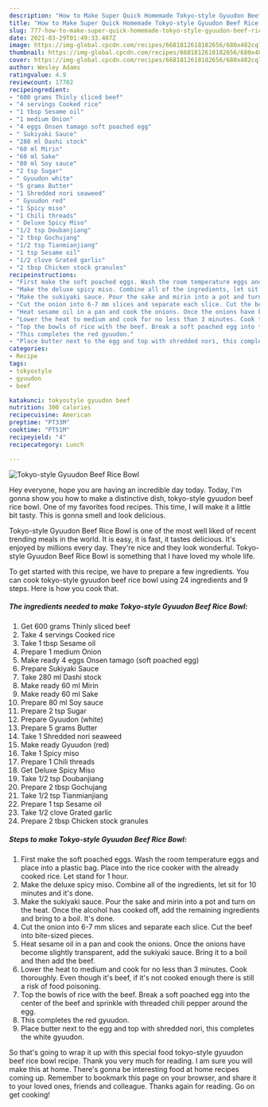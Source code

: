 ```yaml
---
description: "How to Make Super Quick Homemade Tokyo-style Gyuudon Beef Rice Bowl"
title: "How to Make Super Quick Homemade Tokyo-style Gyuudon Beef Rice Bowl"
slug: 777-how-to-make-super-quick-homemade-tokyo-style-gyuudon-beef-rice-bowl
date: 2021-03-29T01:49:33.407Z
image: https://img-global.cpcdn.com/recipes/6681812618182656/680x482cq70/tokyo-style-gyuudon-beef-rice-bowl-recipe-main-photo.jpg
thumbnail: https://img-global.cpcdn.com/recipes/6681812618182656/680x482cq70/tokyo-style-gyuudon-beef-rice-bowl-recipe-main-photo.jpg
cover: https://img-global.cpcdn.com/recipes/6681812618182656/680x482cq70/tokyo-style-gyuudon-beef-rice-bowl-recipe-main-photo.jpg
author: Wesley Adams
ratingvalue: 4.9
reviewcount: 17702
recipeingredient:
- "600 grams Thinly sliced beef"
- "4 servings Cooked rice"
- "1 tbsp Sesame oil"
- "1 medium Onion"
- "4 eggs Onsen tamago soft poached egg"
- " Sukiyaki Sauce"
- "280 ml Dashi stock"
- "60 ml Mirin"
- "60 ml Sake"
- "80 ml Soy sauce"
- "2 tsp Sugar"
- " Gyuudon white"
- "5 grams Butter"
- "1 Shredded nori seaweed"
- " Gyuudon red"
- "1 Spicy miso"
- "1 Chili threads"
- " Deluxe Spicy Miso"
- "1/2 tsp Doubanjiang"
- "2 tbsp Gochujang"
- "1/2 tsp Tianmianjiang"
- "1 tsp Sesame oil"
- "1/2 clove Grated garlic"
- "2 tbsp Chicken stock granules"
recipeinstructions:
- "First make the soft poached eggs. Wash the room temperature eggs and place into a plastic bag. Place into the rice cooker with the already cooked rice. Let stand for 1 hour."
- "Make the deluxe spicy miso. Combine all of the ingredients, let sit for 10 minutes and it&#39;s done."
- "Make the sukiyaki sauce. Pour the sake and mirin into a pot and turn on the heat. Once the alcohol has cooked off, add the remaining ingredients and bring to a boil. It&#39;s done."
- "Cut the onion into 6-7 mm slices and separate each slice. Cut the beef into bite-sized pieces."
- "Heat sesame oil in a pan and cook the onions. Once the onions have become slightly transparent, add the sukiyaki sauce. Bring it to a boil and then add the beef."
- "Lower the heat to medium and cook for no less than 3 minutes. Cook thoroughly. Even though it&#39;s beef, if it&#39;s not cooked enough there is still a risk of food poisoning."
- "Top the bowls of rice with the beef. Break a soft poached egg into the center of the beef and sprinkle with threaded chili pepper around the egg."
- "This completes the red gyuudon."
- "Place butter next to the egg and top with shredded nori, this completes the white gyuudon."
categories:
- Recipe
tags:
- tokyostyle
- gyuudon
- beef

katakunci: tokyostyle gyuudon beef 
nutrition: 300 calories
recipecuisine: American
preptime: "PT33M"
cooktime: "PT51M"
recipeyield: "4"
recipecategory: Lunch

---
```



![Tokyo-style Gyuudon Beef Rice Bowl](https://img-global.cpcdn.com/recipes/6681812618182656/680x482cq70/tokyo-style-gyuudon-beef-rice-bowl-recipe-main-photo.jpg)

Hey everyone, hope you are having an incredible day today. Today, I'm gonna show you how to make a distinctive dish, tokyo-style gyuudon beef rice bowl. One of my favorites food recipes. This time, I will make it a little bit tasty. This is gonna smell and look delicious.



Tokyo-style Gyuudon Beef Rice Bowl is one of the most well liked of recent trending meals in the world. It is easy, it is fast, it tastes delicious. It's enjoyed by millions every day. They're nice and they look wonderful. Tokyo-style Gyuudon Beef Rice Bowl is something that I have loved my whole life.


To get started with this recipe, we have to prepare a few ingredients. You can cook tokyo-style gyuudon beef rice bowl using 24 ingredients and 9 steps. Here is how you cook that.

<!--inarticleads1-->

##### The ingredients needed to make Tokyo-style Gyuudon Beef Rice Bowl:

1. Get 600 grams Thinly sliced beef
1. Take 4 servings Cooked rice
1. Take 1 tbsp Sesame oil
1. Prepare 1 medium Onion
1. Make ready 4 eggs Onsen tamago (soft poached egg)
1. Prepare  Sukiyaki Sauce
1. Take 280 ml Dashi stock
1. Make ready 60 ml Mirin
1. Make ready 60 ml Sake
1. Prepare 80 ml Soy sauce
1. Prepare 2 tsp Sugar
1. Prepare  Gyuudon (white)
1. Prepare 5 grams Butter
1. Take 1 Shredded nori seaweed
1. Make ready  Gyuudon (red)
1. Take 1 Spicy miso
1. Prepare 1 Chili threads
1. Get  Deluxe Spicy Miso
1. Take 1/2 tsp Doubanjiang
1. Prepare 2 tbsp Gochujang
1. Take 1/2 tsp Tianmianjiang
1. Prepare 1 tsp Sesame oil
1. Take 1/2 clove Grated garlic
1. Prepare 2 tbsp Chicken stock granules




<!--inarticleads2-->

##### Steps to make Tokyo-style Gyuudon Beef Rice Bowl:

1. First make the soft poached eggs. Wash the room temperature eggs and place into a plastic bag. Place into the rice cooker with the already cooked rice. Let stand for 1 hour.
1. Make the deluxe spicy miso. Combine all of the ingredients, let sit for 10 minutes and it&#39;s done.
1. Make the sukiyaki sauce. Pour the sake and mirin into a pot and turn on the heat. Once the alcohol has cooked off, add the remaining ingredients and bring to a boil. It&#39;s done.
1. Cut the onion into 6-7 mm slices and separate each slice. Cut the beef into bite-sized pieces.
1. Heat sesame oil in a pan and cook the onions. Once the onions have become slightly transparent, add the sukiyaki sauce. Bring it to a boil and then add the beef.
1. Lower the heat to medium and cook for no less than 3 minutes. Cook thoroughly. Even though it&#39;s beef, if it&#39;s not cooked enough there is still a risk of food poisoning.
1. Top the bowls of rice with the beef. Break a soft poached egg into the center of the beef and sprinkle with threaded chili pepper around the egg.
1. This completes the red gyuudon.
1. Place butter next to the egg and top with shredded nori, this completes the white gyuudon.




So that's going to wrap it up with this special food tokyo-style gyuudon beef rice bowl recipe. Thank you very much for reading. I am sure you will make this at home. There's gonna be interesting food at home recipes coming up. Remember to bookmark this page on your browser, and share it to your loved ones, friends and colleague. Thanks again for reading. Go on get cooking!
